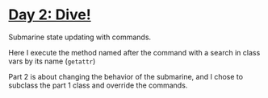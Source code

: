 # [Day 2: Dive!](https://adventofcode.com/2021/day/2)

Submarine state updating with commands.

Here I execute the method named after the command with a search in class vars by its name (`getattr`)

Part 2 is about changing the behavior of the submarine, and I chose to subclass the part 1 class and override the commands.